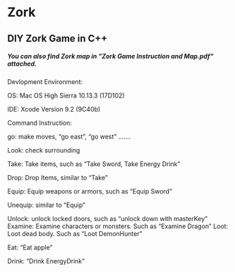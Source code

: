 # Zork
## DIY Zork Game in C++

##### You can also find Zork map in "Zork Game Instruction and Map.pdf" attached.

Devlopment Environment:

OS: Mac OS High Sierra 10.13.3 (17D102)

IDE: Xcode Version 9.2 (9C40b)


Command Instruction:

go: make moves, “go east”, “go west” .......

Look: check surrounding

Take: Take items, such as “Take Sword, Take Energy Drink”

Drop: Drop Items, similar to “Take”

Equip: Equip weapons or armors, such as “Equip Sword”

Unequip: similar to “Equip”

Unlock: unlock locked doors, such as “unlock down with masterKey” Examine: Examine characters or monsters. Such as “Examine Dragon” Loot: Loot dead body. Such as “Loot DemonHunter”

Eat: “Eat apple”

Drink: “Drink EnergyDrink”
